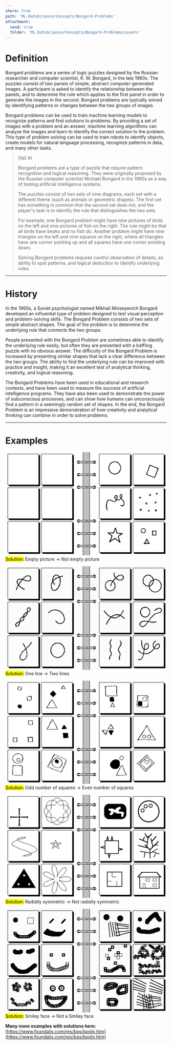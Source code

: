 ```yaml
---
share: true
path: 'ML-DataScience/Concepts/Bongard-Problems'
attachment:
  send: true
  folder: 'ML-DataScience/Concepts/Bongard-Problems/assets'
---
```

# Definition

Bongard problems are a series of logic puzzles designed by the Russian researcher and computer scientist, K. M. Bongard, in the late 1960s. The puzzles consist of two panels of simple, abstract computer-generated images. A participant is asked to identify the relationship between the panels, and to determine the rule which applies to the first panel in order to generate the images in the second. Bongard problems are typically solved by identifying patterns or changes between the two groups of images.

Bongard problems can be used to train machine learning models to recognize patterns and find solutions to problems. By providing a set of images with a problem and an answer, machine learning algorithms can analyze the images and learn to identify the correct solution to the problem. This type of problem solving can be used to train robots to identify objects, create models for natural language processing, recognize patterns in data, and many other tasks.

> [!ai] AI 
> 
> Bongard problems are a type of puzzle that require pattern recognition and logical reasoning. They were originally proposed by the Russian computer scientist Michael Bongard in the 1960s as a way of testing artificial intelligence systems. 
> 
> The puzzles consist of two sets of nine diagrams, each set with a different theme (such as animals or geometric shapes). The first set has something in common that the second set does not, and the player's task is to identify the rule that distinguishes the two sets. 
> 
> For example, one Bongard problem might have nine pictures of birds on the left and nine pictures of fish on the right. The rule might be that all birds have beaks and no fish do. Another problem might have nine triangles on the left and nine squares on the right, where all triangles have one corner pointing up and all squares have one corner pointing down.
> 
> Solving Bongard problems requires careful observation of details, an ability to spot patterns, and logical deduction to identify underlying rules.

---
# History

In the 1960s, a Soviet psychologist named Mikhail Moiseyevich Bongard developed an influential type of problem designed to test visual perception and problem-solving skills. The Bongard Problem consists of two sets of simple abstract shapes. The goal of the problem is to determine the underlying rule that connects the two groups.

People presented with the Bongard Problem are sometimes able to identify the underlying rule easily, but often they are presented with a baffling puzzle with no obvious answer. The difficulty of the Bongard Problem is increased by presenting similar shapes that lack a clear difference between the two groups. The ability to find the underlying rule can be improved with practice and insight, making it an excellent test of analytical thinking, creativity, and logical reasoning.

The Bongard Problems have been used in educational and research contexts, and have been used to measure the success of artificial intelligence programs. They have also been used to demonstrate the power of subconscious processes, and can show how humans can unconsciously find a pattern in a seemingly random set of shapes. In the end, the Bongard Problem is an impressive demonstration of how creativity and analytical thinking can combine in order to solve problems.

---
# Examples

![](assets/p001.gif)
<mark class="hltr-yellow">Solution:</mark> Empty picture -> Not empty picture

![](assets/p031.gif)
<mark class="hltr-yellow">Solution:</mark> One line -> Two lines

![](assets/p150.gif)
<mark class="hltr-yellow">Solution:</mark> Odd number of squares -> Even number of squares

![](assets/p172.gif)
<mark class="hltr-yellow">Solution:</mark> Radially symmetric -> Not radially symmetric

![](assets/p214.gif)
<mark class="hltr-yellow">Solution:</mark> Smiley face -> Not a Smiley face


**Many more examples with solutions here:** [https://www.foundalis.com/res/bps/bpidx.htm](https://www.foundalis.com/res/bps/bpidx.htm)


